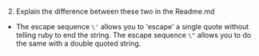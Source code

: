2)  Explain the difference between these two in the Readme.md

 - The escape sequence `\'` allows you to 'escape' a single quote without 
 telling ruby to end the string. The escape sequence `\"` allows you to do the
 same with a double quoted string.
